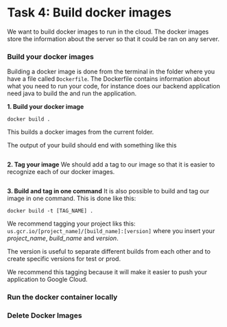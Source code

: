 # Task 4: Build docker images
We want to build docker images to run in the cloud.
The docker images store the information about the server so that it could be ran on any server. 


### Build your docker images

Building a docker image is done from the terminal in the folder where you have a file called `Dockerfile`.
The Dockerfile contains information about what you need to run your code, for instance does our backend application need java to build the and run the application.

**1. Build your docker image**
 
```
docker build .
```
This builds a docker images from the current folder. 

The output of your build should end with something like this
```

```

**2. Tag your image**
We should add a tag to our image so that it is easier to recognize each of our docker images. 

```
``` 

**3. Build and tag in one command**
It is also possible to build and tag our image in one command. This is done like this: 

```
docker build -t [TAG_NAME] .
```
We recommend tagging your project liks this: `us.gcr.io/[project_name]/[build_name]:[version]`
where you insert your *project_name*, *build_name* and *version*. 

The version is useful to separate different builds from each other and to create specific versions for test or prod.

We recommend this tagging because it will make it easier to push your application to Google Cloud.  


### Run the docker container locally



### Delete Docker Images


